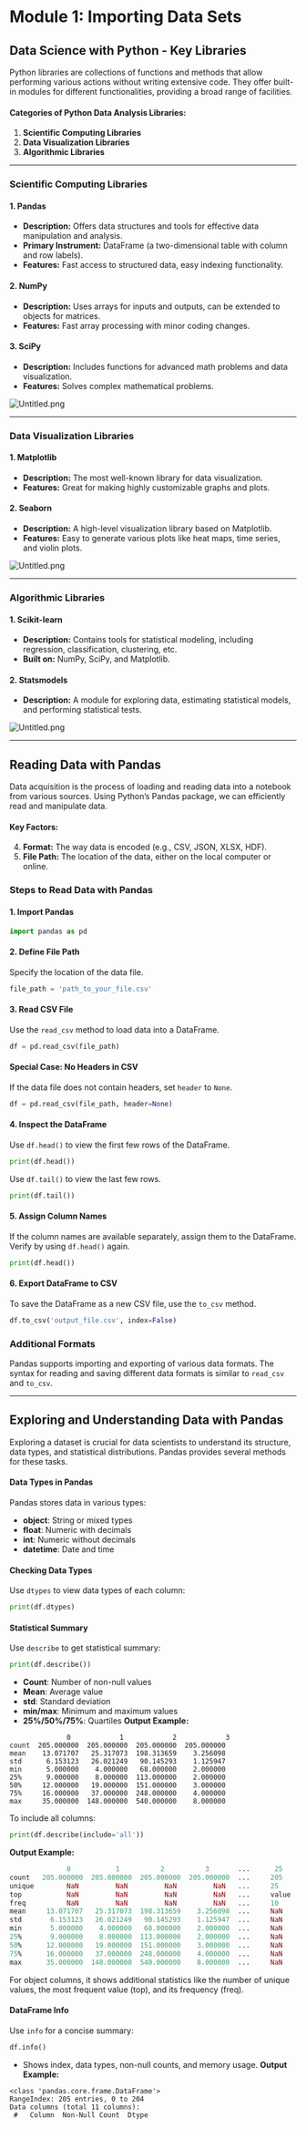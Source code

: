

# Module 1: Importing Data Sets
## Data Science with Python - Key Libraries
Python libraries are collections of functions and methods that allow performing various actions without writing extensive code. They offer built-in modules for different functionalities, providing a broad range of facilities.
#### Categories of Python Data Analysis Libraries:
1. **Scientific Computing Libraries**
2. **Data Visualization Libraries**
3. **Algorithmic Libraries**

___
### Scientific Computing Libraries
#### 1. **Pandas**
- **Description:** Offers data structures and tools for effective data manipulation and analysis.
- **Primary Instrument:** DataFrame (a two-dimensional table with column and row labels).
- **Features:** Fast access to structured data, easy indexing functionality.
#### 2. **NumPy**
- **Description:** Uses arrays for inputs and outputs, can be extended to objects for matrices.
- **Features:** Fast array processing with minor coding changes.
#### 3. **SciPy**
- **Description:** Includes functions for advanced math problems and data visualization.
- **Features:** Solves complex mathematical problems.

![Untitled.png](https://prod-files-secure.s3.us-west-2.amazonaws.com/03e82b26-cccb-4906-bb56-adabcbdc0655/997ac361-58a8-4f04-bb0f-79fea4baa761/Untitled.png?X-Amz-Algorithm=AWS4-HMAC-SHA256&X-Amz-Content-Sha256=UNSIGNED-PAYLOAD&X-Amz-Credential=AKIAT73L2G45GO43JXI4%2F20241024%2Fus-west-2%2Fs3%2Faws4_request&X-Amz-Date=20241024T091632Z&X-Amz-Expires=3600&X-Amz-Signature=182adaa2a5d0ac3ca5441879d6ea37a3ae1e0293ef5a57ef3603272cb89205a8&X-Amz-SignedHeaders=host&x-id=GetObject)
___
### Data Visualization Libraries
#### 1. **Matplotlib**
- **Description:** The most well-known library for data visualization.
- **Features:** Great for making highly customizable graphs and plots.
#### 2. **Seaborn**
- **Description:** A high-level visualization library based on Matplotlib.
- **Features:** Easy to generate various plots like heat maps, time series, and violin plots.

![Untitled.png](https://prod-files-secure.s3.us-west-2.amazonaws.com/03e82b26-cccb-4906-bb56-adabcbdc0655/733d1e42-5a53-4fd8-90c1-3d85254369a6/Untitled.png?X-Amz-Algorithm=AWS4-HMAC-SHA256&X-Amz-Content-Sha256=UNSIGNED-PAYLOAD&X-Amz-Credential=AKIAT73L2G45GO43JXI4%2F20241024%2Fus-west-2%2Fs3%2Faws4_request&X-Amz-Date=20241024T091629Z&X-Amz-Expires=3600&X-Amz-Signature=b6e546f19c2e00f4cfbc6fb68261b170d22c771ac35e5babdc1e412c2da6b4a4&X-Amz-SignedHeaders=host&x-id=GetObject)
___
### Algorithmic Libraries
#### 1. **Scikit-learn**
- **Description:** Contains tools for statistical modeling, including regression, classification, clustering, etc.
- **Built on:** NumPy, SciPy, and Matplotlib.
#### 2. **Statsmodels**
- **Description:** A module for exploring data, estimating statistical models, and performing statistical tests.

![Untitled.png](https://prod-files-secure.s3.us-west-2.amazonaws.com/03e82b26-cccb-4906-bb56-adabcbdc0655/c62885f5-417d-4179-834f-d68f8f2bdf39/Untitled.png?X-Amz-Algorithm=AWS4-HMAC-SHA256&X-Amz-Content-Sha256=UNSIGNED-PAYLOAD&X-Amz-Credential=AKIAT73L2G45GO43JXI4%2F20241024%2Fus-west-2%2Fs3%2Faws4_request&X-Amz-Date=20241024T091629Z&X-Amz-Expires=3600&X-Amz-Signature=8d3cbdd95290120eadcfaba0e7667e4625a536f00afd4d40a96b802f132809b6&X-Amz-SignedHeaders=host&x-id=GetObject)
___
## Reading Data with Pandas
Data acquisition is the process of loading and reading data into a notebook from various sources. Using Python’s Pandas package, we can efficiently read and manipulate data.
#### Key Factors:
4. **Format:** The way data is encoded (e.g., CSV, JSON, XLSX, HDF).
5. **File Path:** The location of the data, either on the local computer or online.
### Steps to Read Data with Pandas
#### 1. **Import Pandas**
```python
import pandas as pd
```
#### 2. **Define File Path**
Specify the location of the data file.
```python
file_path = 'path_to_your_file.csv'
```
#### 3. **Read CSV File**
Use the `read_csv` method to load data into a DataFrame.
```python
df = pd.read_csv(file_path)
```
#### Special Case: No Headers in CSV
If the data file does not contain headers, set `header` to `None`.
```python
df = pd.read_csv(file_path, header=None)
```
#### 4. **Inspect the DataFrame**
Use `df.head()` to view the first few rows of the DataFrame.
```python
print(df.head())
```
Use `df.tail()` to view the last few rows.
```python
print(df.tail())
```
#### 5. **Assign Column Names**
If the column names are available separately, assign them to the DataFrame.
Verify by using `df.head()` again.
```python
print(df.head())
```
#### 6. **Export DataFrame to CSV**
To save the DataFrame as a new CSV file, use the `to_csv` method.
```python
df.to_csv('output_file.csv', index=False)
```
### Additional Formats
Pandas supports importing and exporting of various data formats. The syntax for reading and saving different data formats is similar to `read_csv` and `to_csv`.
___
## Exploring and Understanding Data with Pandas
Exploring a dataset is crucial for data scientists to understand its structure, data types, and statistical distributions. Pandas provides several methods for these tasks.
#### Data Types in Pandas
Pandas stores data in various types:
- **object**: String or mixed types
- **float**: Numeric with decimals
- **int**: Numeric without decimals
- **datetime**: Date and time
#### Checking Data Types
Use `dtypes` to view data types of each column:
```python
print(df.dtypes)
```
#### Statistical Summary
Use `describe` to get statistical summary:
```python
print(df.describe())
```
- **Count**: Number of non-null values
- **Mean**: Average value
- **std**: Standard deviation
- **min/max**: Minimum and maximum values
- **25%/50%/75%**: Quartiles
**Output Example:**
```plain text
              0            1            2            3
count  205.000000  205.000000  205.000000  205.000000
mean    13.071707   25.317073  198.313659    3.256098
std      6.153123   26.021249   90.145293    1.125947
min      5.000000    4.000000   68.000000    2.000000
25%      9.000000    8.000000  113.000000    2.000000
50%     12.000000   19.000000  151.000000    3.000000
75%     16.000000   37.000000  248.000000    4.000000
max     35.000000  148.000000  540.000000    8.000000
```
To include all columns:
```python
print(df.describe(include='all'))
```
**Output Example:**
```r
              0           1          2          3       ...      25       26       27
count   205.000000  205.000000  205.000000  205.000000  ...     205      205      205
unique        NaN         NaN         NaN         NaN   ...     25       25       25
top           NaN         NaN         NaN         NaN   ...     value    value    value
freq          NaN         NaN         NaN         NaN   ...     10       10       10
mean     13.071707   25.317073  198.313659    3.256098  ...     NaN      NaN      NaN
std       6.153123   26.021249   90.145293    1.125947  ...     NaN      NaN      NaN
min       5.000000    4.000000   68.000000    2.000000  ...     NaN      NaN      NaN
25%       9.000000    8.000000  113.000000    2.000000  ...     NaN      NaN      NaN
50%      12.000000   19.000000  151.000000    3.000000  ...     NaN      NaN      NaN
75%      16.000000   37.000000  248.000000    4.000000  ...     NaN      NaN      NaN
max      35.000000  148.000000  540.000000    8.000000  ...     NaN      NaN      NaN
```
For object columns, it shows additional statistics like the number of unique values, the most frequent value (top), and its frequency (freq).
#### DataFrame Info
Use `info` for a concise summary:
```python
df.info()
```
- Shows index, data types, non-null counts, and memory usage.
**Output Example:**
```less
<class 'pandas.core.frame.DataFrame'>
RangeIndex: 205 entries, 0 to 204
Data columns (total 11 columns):
 #   Column  Non-Null Count  Dtype
